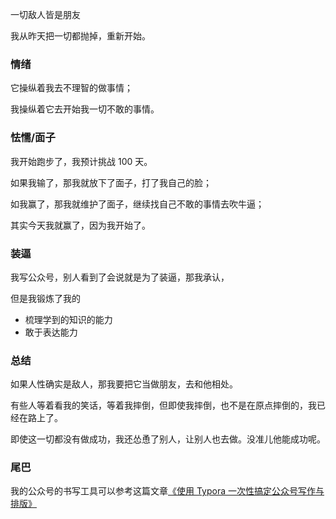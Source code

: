 一切敌人皆是朋友

我从昨天把一切都抛掉，重新开始。

### 情绪

它操纵着我去不理智的做事情；

我操纵着它去开始我一切不敢的事情。

### 怯懦/面子

我开始跑步了，我预计挑战 100 天。

如果我输了，那我就放下了面子，打了我自己的脸；

如我赢了，那我就维护了面子，继续找自己不敢的事情去吹牛逼；

其实今天我就赢了，因为我开始了。



### 装逼

我写公众号，别人看到了会说就是为了装逼，那我承认，

但是我锻炼了我的

- 梳理学到的知识的能力
- 敢于表达能力



### 总结

如果人性确实是敌人，那我要把它当做朋友，去和他相处。

有些人等着看我的笑话，等着我摔倒，但即使我摔倒，也不是在原点摔倒的，我已经在路上了。

即使这一切都没有做成功，我还怂恿了别人，让别人也去做。没准儿他能成功呢。

### 尾巴

我的公众号的书写工具可以参考这篇文章[《使用 Typora 一次性搞定公众号写作与排版》](https://sspai.com/post/40524)